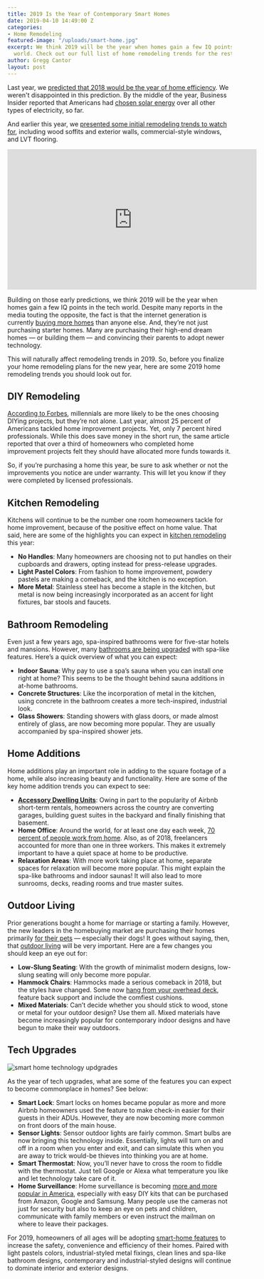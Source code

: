 ```yaml
---
title: 2019 Is the Year of Contemporary Smart Homes
date: 2019-04-10 14:49:00 Z
categories:
- Home Remodeling
featured-image: "/uploads/smart-home.jpg"
excerpt: We think 2019 will be the year when homes gain a few IQ points in the tech
  world. Check out our full list of home remodeling trends for the rest of 2019.
author: Gregg Cantor
layout: post
---
```


Last year, we [predicted that 2018 would be the year of home efficiency](/2018-home-remodeling-trends/). We weren't disappointed in this prediction. By the middle of the year, Business Insider reported that Americans had [chosen solar energy](https://www.businessinsider.com/more-solar-power-than-any-type-of-electricity-2018-6) over all other types of electricity, so far.

And earlier this year, we [presented some initial remodeling trends to watch for](/4-home-remodeling-trends-to-watch-for-2019/), including wood soffits and exterior walls, commercial-style windows, and LVT flooring.

<div class="flex-video">
  <iframe width="560" height="315" src="https://www.youtube.com/embed/KaSK9W0z9no?rel=0&amp;showinfo=0" frameborder="0" allow="autoplay; encrypted-media" allowfullscreen></iframe>
</div>

Building on those early predictions, we think 2019 will be the year when homes gain a few IQ points in the tech world. Despite many reports in the media touting the opposite, the fact is that the internet generation is currently [buying more homes](https://www.usatoday.com/story/money/2018/05/07/millennials-buying-first-home-skip-starter-house-buy-dream/582309002/) than anyone else. And, they’re not just purchasing starter homes. Many are purchasing their high-end dream homes — or building them — and convincing their parents to adopt newer technology.

This will naturally affect remodeling trends in 2019. So, before you finalize your home remodeling plans for the new year, here are some 2019 home remodeling trends you should look out for.

## DIY Remodeling

[According to Forbes](https://www.forbes.com/sites/jamiegold/2018/10/26/five-home-improvement-trends-to-watch-in-2019/#66e708677a55), millennials are more likely to be the ones choosing DIYing projects, but they’re not alone. Last year, almost 25 percent of Americans tackled home improvement projects. Yet, only 7 percent hired professionals. While this does save money in the short run, the same article reported that over a third of homeowners who completed home improvement projects felt they should have allocated more funds towards it. 

So, if you’re purchasing a home this year, be sure to ask whether or not the improvements you notice are under warranty. This will let you know if they were completed by licensed professionals.

## Kitchen Remodeling

Kitchens will continue to be the number one room homeowners tackle for home improvement, because of the positive effect on home value. That said, here are some of the highlights you can expect in [kitchen remodeling](/san-diego-kitchen-remodeling-services) this year:

- **No Handles**: Many homeowners are choosing not to put handles on their cupboards and drawers, opting instead for press-release upgrades.
- **Light Pastel Colors**: From fashion to home improvement, powdery pastels are making a comeback, and the kitchen is no exception. 
- **More Metal**: Stainless steel has become a staple in the kitchen, but metal is now being increasingly incorporated as an accent for light fixtures, bar stools and faucets. 

## Bathroom Remodeling

Even just a few years ago, spa-inspired bathrooms were for five-star hotels and mansions. However, many [bathrooms are being upgraded](/san-diego-bathroom-remodeling-services) with spa-like features. Here’s a quick overview of what you can expect:

- **Indoor Sauna**: Why pay to use a spa’s sauna when you can install one right at home? This seems to be the thought behind sauna additions in at-home bathrooms.
- **Concrete Structures**: Like the incorporation of metal in the kitchen, using concrete in the bathroom creates a more tech-inspired, industrial look.
- **Glass Showers**: Standing showers with glass doors, or made almost entirely of glass, are now becoming more popular. They are usually accompanied by spa-inspired shower jets.

## Home Additions

Home additions play an important role in adding to the square footage of a home, while also increasing beauty and functionality. Here are some of the key home addition trends you can expect to see:

- **[Accessory Dwelling Units](/san-diego-in-law-suites)**: Owing in part to the popularity of Airbnb short-term rentals, homeowners across the country are converting garages, building guest suites in the backyard and finally finishing that basement.
- **Home Office**: Around the world, for at least one day each week, [70 percent of people work from home](https://www.cnbc.com/2018/05/30/70-percent-of-people-globally-work-remotely-at-least-once-a-week-iwg-study.html). Also, as of 2018, freelancers accounted for more than one in three workers. This makes it extremely important to have a quiet space at home to be productive.
- **Relaxation Areas**: With more work taking place at home, separate spaces for relaxation will become more popular. This might explain the spa-like bathrooms and indoor saunas! It will also lead to more sunrooms, decks, reading rooms and true master suites.

## Outdoor Living

Prior generations bought a home for marriage or starting a family. However, the new leaders in the homebuying market are purchasing their homes primarily [for their pets](https://www.cnbc.com/2018/08/31/millennials-put-pets-first-when-buying-a-home.html) — especially their dogs! It goes without saying, then, that [outdoor living](/san-diego-outdoor-living-space-design) will be very important. Here are a few changes you should keep an eye out for:

- **Low-Slung Seating**: With the growth of minimalist modern designs, low-slung seating will only become more popular. 
- **Hammock Chairs**: Hammocks made a serious comeback in 2018, but the styles have changed. Some now [hang from your overhead deck](https://www.pinterest.com/pin/807270301930578188/), feature back support and include the comfiest cushions.
- **Mixed Materials**: Can’t decide whether you should stick to wood, stone or metal for your outdoor design? Use them all. Mixed materials have become increasingly popular for contemporary indoor designs and have begun to make their way outdoors.

## Tech Upgrades

![smart home technology updgrades](/uploads/smart-home-automation.jpg "Smart Home Technology Upgrades")

As the year of tech upgrades, what are some of the features you can expect to become commonplace in homes? See below:

- **Smart Lock**: Smart locks on homes became popular as more and more Airbnb homeowners used the feature to make check-in easier for their guests in their ADUs. However, they are now becoming more common on front doors of the main house.
- **Sensor Lights**: Sensor outdoor lights are fairly common. Smart bulbs are now bringing this technology inside. Essentially, lights will turn on and off in a room when you enter and exit, and can simulate this when you are away to trick would-be thieves into thinking you are at home.
- **Smart Thermostat**: Now, you’ll never have to cross the room to fiddle with the thermostat. Just tell Google or Alexa what temperature you like and let technology take care of it.
- **Home Surveillance**: Home surveillance is becoming [more and more popular in America](https://www.statista.com/statistics/228880/people-living-in-households-that-own-a-home-security-system-usa/), especially with easy DIY kits that can be purchased from Amazon, Google and Samsung. Many people use the cameras not just for security but also to keep an eye on pets and children, communicate with family members or even instruct the mailman on where to leave their packages.

For 2019, homeowners of all ages will be adopting [smart-home features](/incorporating-smart-home-tech-into-your-remodeling-project/) to increase the safety, convenience and efficiency of their homes. Paired with light pastels colors, industrial-styled metal fixings, clean lines and spa-like bathroom designs, contemporary and industrial-styled designs will continue to dominate interior and exterior designs.
